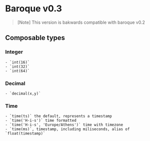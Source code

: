 # Baroque v0.3

> [Note]
> This version is bakwards compatible with baroque v0.2

## Composable types

### Integer
	
	- `int(16)`
	- `int(32)` 
	- `int(64)`
	
### Decimal

	- `decimal(x,y)`
	
### Time	

	- `time(ts)` the default, represents a timestamp
	- `time('H-i-s')` time formatted 
	- `time('H-i-s', 'Europe/Athens')` time with timezone
	- `time(ms)`, timestamp, including miliseconds, alias of `float(timestamp)`